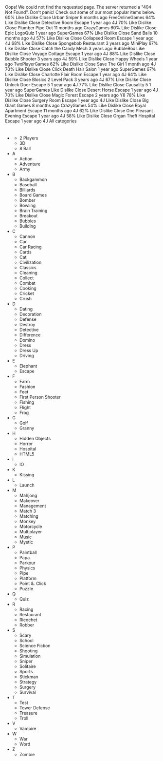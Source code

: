 Oops! We could not find the requested page. The server returned a "404 Not Found". Don't panic! Check out some of our most popular items below. 60% Like Dislike Close Urban Sniper 8 months ago FreeOnlineGames 64% Like Dislike Close Detective Room Escape 1 year ago 4J 70% Like Dislike Close Plumber Pipe Out 11 months ago CrazyGames 60% Like Dislike Close Epic LogoQuiz 1 year ago SuperGames 67% Like Dislike Close Sand Balls 10 months ago 4J 57% Like Dislike Close Collapsed Room Escape 1 year ago 4J 68% Like Dislike Close Spongebob Restaurant 3 years ago MiniPlay 67% Like Dislike Close Catch the Candy Mech 3 years ago BubbleBox Like Dislike Close Voyage Cottage Escape 1 year ago 4J 88% Like Dislike Close Bubble Shooter 3 years ago 4J 59% Like Dislike Close Happy Wheels 1 year ago TwoPlayerGames 62% Like Dislike Close Save The Girl 1 month ago 4J 70% Like Dislike Close Click Death Hair Salon 1 year ago SuperGames 67% Like Dislike Close Charlotte Flair Room Escape 1 year ago 4J 64% Like Dislike Close Blosics 2 Level Pack 3 years ago 4J 67% Like Dislike Close Unlock Door Escape 5 1 year ago 4J 77% Like Dislike Close Causality 5 1 year ago SuperGames Like Dislike Close Desert Horse Escape 1 year ago 4J 70% Like Dislike Close Magic Forest Escape 2 years ago Y8 78% Like Dislike Close Surgery Room Escape 1 year ago 4J Like Dislike Close Big Giant Games 8 months ago CrazyGames 54% Like Dislike Close Royal Apartment Escape 11 months ago 4J 62% Like Dislike Close One Pleasant Evening Escape 1 year ago 4J 58% Like Dislike Close Organ Theft Hospital Escape 1 year ago 4J All categories

*   #
    *   2 Players
    *   3D
    *   8 Ball
*   A
    *   Action
    *   Adventure
    *   Army
*   B
    *   Backgammon
    *   Baseball
    *   Billiards
    *   Board Games
    *   Bomber
    *   Bowling
    *   Brain Training
    *   Breakout
    *   Bubbles
    *   Building
*   C
    *   Cannon
    *   Car
    *   Car Racing
    *   Cards
    *   Cat
    *   Civilization
    *   Classics
    *   Cleaning
    *   Collect
    *   Combat
    *   Cooking
    *   Cricket
    *   Crush
*   D
    *   Dating
    *   Decoration
    *   Defense
    *   Destroy
    *   Detective
    *   Difference
    *   Domino
    *   Dress
    *   Dress Up
    *   Driving
*   E
    *   Elephant
    *   Escape
*   F
    *   Farm
    *   Fashion
    *   Feet
    *   First Person Shooter
    *   Fishing
    *   Flight
    *   Frog
*   G
    *   Golf
    *   Granny
*   H
    *   Hidden Objects
    *   Horror
    *   Hospital
    *   HTML5
*   I
    *   IO
*   K
    *   Kissing
*   L
    *   Launch
*   M
    *   Mahjong
    *   Makeover
    *   Management
    *   Match 3
    *   Matching
    *   Monkey
    *   Motorcycle
    *   Multiplayer
    *   Music
    *   Mystic
*   P
    *   Paintball
    *   Papa
    *   Parkour
    *   Physics
    *   Pipe
    *   Platform
    *   Point &. Click
    *   Puzzle
*   Q
    *   Quiz
*   R
    *   Racing
    *   Restaurant
    *   Ricochet
    *   Robber
*   S
    *   Scary
    *   School
    *   Science Fiction
    *   Shooting
    *   Simulation
    *   Sniper
    *   Solitaire
    *   Sports
    *   Stickman
    *   Strategy
    *   Surgery
    *   Survival
*   T
    *   Test
    *   Tower Defense
    *   Treasure
    *   Troll
*   V
    *   Vampire
*   W
    *   War
    *   Word
*   Z
    *   Zombie